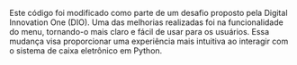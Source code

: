 
Este código foi modificado como parte de um desafio proposto pela Digital Innovation One (DIO). Uma das melhorias realizadas foi na funcionalidade do menu, tornando-o mais claro e fácil de usar para os usuários. Essa mudança visa proporcionar uma experiência mais intuitiva ao interagir com o sistema de caixa eletrônico em Python.
